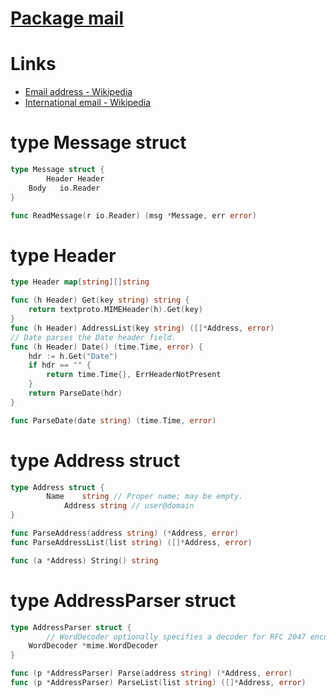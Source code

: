 # [Package mail](https://golang.org/pkg/net/mail/)

# Links

* [Email address - Wikipedia](https://en.wikipedia.org/wiki/Email_address)
* [International email - Wikipedia](https://en.wikipedia.org/wiki/International_email)

# type Message struct

```go
type Message struct {
        Header Header
	Body   io.Reader
}

func ReadMessage(r io.Reader) (msg *Message, err error)
```

# type Header

```go
type Header map[string][]string

func (h Header) Get(key string) string {
	return textproto.MIMEHeader(h).Get(key)
}
func (h Header) AddressList(key string) ([]*Address, error)
// Date parses the Date header field.
func (h Header) Date() (time.Time, error) {
	hdr := h.Get("Date")
	if hdr == "" {
		return time.Time{}, ErrHeaderNotPresent
	}
	return ParseDate(hdr)
}

func ParseDate(date string) (time.Time, error)
```

#  type Address struct

```go
type Address struct {
        Name    string // Proper name; may be empty.
	        Address string // user@domain
}

func ParseAddress(address string) (*Address, error)
func ParseAddressList(list string) ([]*Address, error)

func (a *Address) String() string
```

# type AddressParser struct

```go
type AddressParser struct {
        // WordDecoder optionally specifies a decoder for RFC 2047 encoded-words.
	WordDecoder *mime.WordDecoder
}

func (p *AddressParser) Parse(address string) (*Address, error)
func (p *AddressParser) ParseList(list string) ([]*Address, error)
```
